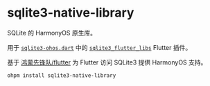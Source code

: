 # sqlite3-native-library

SQLite 的 HarmonyOS 原生库。

用于 [`sqlite3-ohos.dart`](https://github.com/SageMik/sqlite3-ohos.dart) 中的 [`sqlite3_flutter_libs`](https://github.com/SageMik/sqlite3-ohos.dart/tree/main/sqlite3_flutter_libs) Flutter 插件。

基于 [鸿蒙先锋队/flutter](https://gitee.com/harmonycommando_flutter/flutter) 为 Flutter 访问 SQLite3 提供 HarmonyOS 支持。

```shell
ohpm install sqlite3-native-library
```